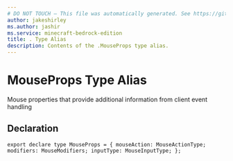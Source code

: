 ```yaml
---
# DO NOT TOUCH — This file was automatically generated. See https://github.com/mojang/minecraftapidocsgenerator to modify descriptions, examples, etc.
author: jakeshirley
ms.author: jashir
ms.service: minecraft-bedrock-edition
title: . Type Alias
description: Contents of the .MouseProps type alias.
---
```

# MouseProps Type Alias

Mouse properties that provide additional information from client event handling

## Declaration
`export declare type MouseProps = {
    mouseAction: MouseActionType;
    modifiers: MouseModifiers;
    inputType: MouseInputType;
};`
